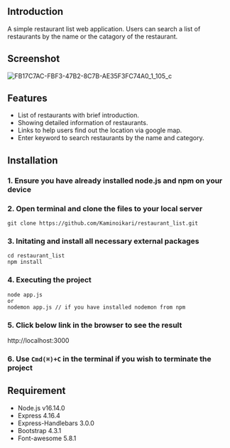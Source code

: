 ## Introduction

A simple restaurant list web application. Users can search a list of restaurants by the name or the catagory of the restaurant.

## Screenshot

![FB17C7AC-FBF3-47B2-8C7B-AE35F3FC74A0_1_105_c](https://user-images.githubusercontent.com/55652178/155599850-a6752066-6978-4b96-b713-67f7bcc80f0a.jpeg)


## Features
* List of restaurants with brief introduction.
* Showing detailed information of restaurants.
* Links to help users find out the location via google map.
* Enter keyword to search restaurants by the name and category.

## Installation
### 1. Ensure you have already installed node.js and npm on your device
### 2. Open terminal and clone the files to your local server
```
git clone https://github.com/Kaminoikari/restaurant_list.git
```
### 3. Initating and install all necessary external packages
```
cd restaurant_list
npm install
```
### 4. Executing the project
```
node app.js
or
nodemon app.js // if you have installed nodemon from npm
```

### 5. Click below link in the browser to see the result
http://localhost:3000

### 6. Use ```Cmd(⌘)+C``` in the terminal if you wish to terminate the project

## Requirement
* Node.js v16.14.0
* Express 4.16.4
* Express-Handlebars 3.0.0
* Bootstrap 4.3.1
* Font-awesome 5.8.1
